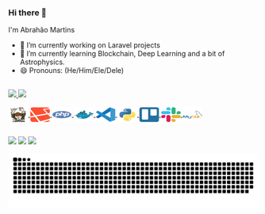 ### Hi there 👋

I'm Abrahão Martins

- 🔭 I’m currently working on Laravel projects
- 🌱 I’m currently learning Blockchain, Deep Learning and a bit of Astrophysics.
- 😄 Pronouns: (He/Him/Ele/Dele)
##

<div>
  <a href="https://github.com/abrahaosrmartins">
  <img height="180em" src="https://github-readme-stats.vercel.app/api?username=abrahaosrmartins&show_icons=true&theme=dark&include_all_commits=true&count_private=true"/>
  <img height="180em" src="https://github-readme-stats.vercel.app/api/top-langs/?username=abrahaosrmartins&layout=compact&langs_count=7&theme=dark"/>
</div>
<div style="display: inline_block"><br>
  <img align="center" alt="Ab-Composer" height="30" width="40" src="https://github.com/devicons/devicon/blob/master/icons/composer/composer-original.svg">
  <img align="center" alt="Ab-Laravel" height="30" width="40" src="https://github.com/devicons/devicon/blob/master/icons/laravel/laravel-plain.svg">
  <img align="center" alt="Ab-Php" height="30" width="40" src="https://github.com/devicons/devicon/blob/master/icons/php/php-plain.svg">
  <img align="center" alt="Ab-Docker" height="30" width="40" src="https://github.com/devicons/devicon/blob/master/icons/docker/docker-original.svg">
  <img align="center" alt="Ab-Vscode" height="30" width="40" src="https://github.com/devicons/devicon/blob/master/icons/vscode/vscode-original.svg">
  <img align="center" alt="Ab-Python" height="30" width="40" src="https://github.com/devicons/devicon/blob/master/icons/python/python-original.svg">
  <img align="center" alt="Ab-Trello" height="30" width="40" src="https://github.com/devicons/devicon/blob/master/icons/trello/trello-plain.svg">
  <img align="center" alt="Ab-Slack" height="30" width="40" src="https://github.com/devicons/devicon/blob/master/icons/slack/slack-original.svg">
  <img align="center" alt="Ab-Mysql" height="30" width="40" src="https://github.com/devicons/devicon/blob/master/icons/mysql/mysql-original-wordmark.svg">
</div>
  
  ##
 
<div>
  <a href="https://instagram.com/abrahaosrmartins" target="_blank"><img src="https://img.shields.io/badge/-Instagram-%23E4405F?style=for-the-badge&logo=instagram&logoColor=white" target="_blank"></a>
  <a href = "mailto:abrahaosrmartins@gmail.com"><img src="https://img.shields.io/badge/-Gmail-%23333?style=for-the-badge&logo=gmail&logoColor=white" target="_blank"></a>
  <a href="https://www.linkedin.com/in/abrahaosrmartins/" target="_blank"><img src="https://img.shields.io/badge/-LinkedIn-%230077B5?style=for-the-badge&logo=linkedin&logoColor=white" target="_blank"></a> 
 
  ![Snake animation](https://github.com/abrahaosrmartins/abrahaosrmartins/blob/output/github-contribution-grid-snake.svg)
 
</div>

<!--
**abrahaosrmartins/abrahaosrmartins** is a ✨ _special_ ✨ repository because its `README.md` (this file) appears on your GitHub profile.

Here are some ideas to get you started:

- 🔭 I’m currently working on ...
- 🌱 I’m currently learning ...
- 👯 I’m looking to collaborate on ...
- 🤔 I’m looking for help with ...
- 💬 Ask me about ...
- 📫 How to reach me: ...
- 😄 Pronouns: ...
- ⚡ Fun fact: ...
-->
